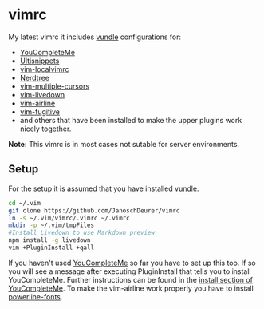 # vimrc
My latest vimrc it includes [vundle](https://github.com/gmarik/Vundle.vim) configurations for:
* [YouCompleteMe](https://github.com/Valloric/YouCompleteMe)
* [Ultisnippets](https://github.com/SirVer/ultisnips)
* [vim-localvimrc](https://github.com/embear/vim-localvimrc)
* [Nerdtree](https://github.com/scrooloose/nerdtree)
* [vim-multiple-cursors](https://github.com/terryma/vim-multiple-cursors)
* [vim-livedown](https://github.com/shime/vim-livedown)
* [vim-airline](https://github.com/bling/vim-airline)
* [vim-fugitive](https://github.com/tpope/vim-fugitive)
* and others that have been installed to make the upper plugins work nicely together.

**Note:** This vimrc is in most cases not sutable for server environments.

## Setup
For the setup it is assumed that you have installed [vundle](https://github.com/gmarik/Vundle.vim).
```bash
cd ~/.vim
git clone https://github.com/JanoschDeurer/vimrc
ln -s ~/.vim/vimrc/.vimrc ~/.vimrc
mkdir -p ~/.vim/tmpFiles
#Install Livedown to use Markdown preview
npm install -g livedown
vim +PluginInstall +qall
```
If you haven't used [YouCompleteMe](https://github.com/Valloric/YouCompleteMe) so far you have to set up this too. If so you will see a message after executing PluginInstall that tells you to install YouCompleteMe. Further instructions can be found in the [install section of YouCompleteMe](https://github.com/Valloric/YouCompleteMe#ubuntu-linux-x64-super-quick-installation). To make the vim-airline work properly you have to install [powerline-fonts](https://powerline.readthedocs.org/en/master/installation/linux.html#fonts-installation).

